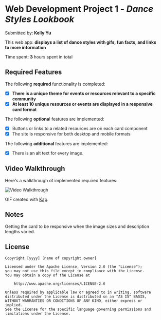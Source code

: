 # Web Development Project 1 - *Dance Styles Lookbook*

Submitted by: **Kelly Yu**

This web app: **displays a list of dance styles with gifs, fun facts, and links to more information**

Time spent: **3** hours spent in total

## Required Features

The following **required** functionality is completed:

- [x] **There is a unique theme for events or resources relevant to a specific community**
- [x] **At least 10 unique resources or events are displayed in a responsive card format**

The following **optional** features are implemented:

- [x] Buttons or links to a related resources are on each card component
- [x] The site is responsive for both desktop and mobile formats

The following **additional** features are implemented:

* [x] There is an alt text for every image.

## Video Walkthrough

Here's a walkthrough of implemented required features:

<img src='https://github.com/kellyy8/WEB102-Projects/blob/main/Project1/P1.gif' title='Video Walkthrough' width='' alt='Video Walkthrough' />

GIF created with [Kap](https://getkap.co/).


## Notes

Getting the card to be responsive when the image sizes and description lengths varied.

## License

    Copyright [yyyy] [name of copyright owner]

    Licensed under the Apache License, Version 2.0 (the "License");
    you may not use this file except in compliance with the License.
    You may obtain a copy of the License at

        http://www.apache.org/licenses/LICENSE-2.0

    Unless required by applicable law or agreed to in writing, software
    distributed under the License is distributed on an "AS IS" BASIS,
    WITHOUT WARRANTIES OR CONDITIONS OF ANY KIND, either express or implied.
    See the License for the specific language governing permissions and
    limitations under the License.
